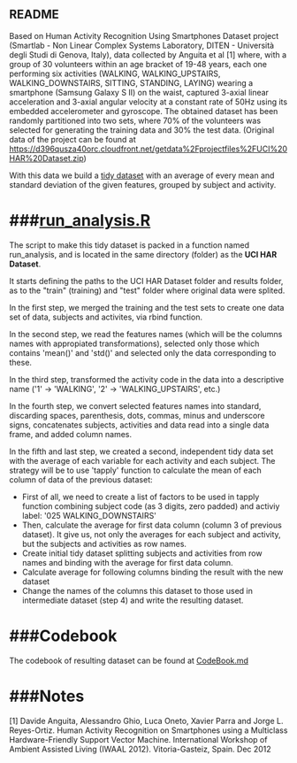 ﻿## **README**

Based on Human Activity Recognition Using Smartphones Dataset project (Smartlab - Non Linear Complex Systems Laboratory, DITEN - Università degli Studi di Genova, Italy), data collected by Anguita et al [1] where, with a group of 30 volunteers within an age bracket of 19-48 years, each one performing six activities (WALKING, WALKING_UPSTAIRS, WALKING_DOWNSTAIRS, SITTING, STANDING, LAYING) wearing a smartphone (Samsung Galaxy S II) on the waist, captured 3-axial linear acceleration and 3-axial angular velocity at a constant rate of 50Hz using its embedded accelerometer and gyroscope. The obtained dataset has been randomly partitioned into two sets, where 70% of the volunteers was selected for generating the training data and 30% the test data. (Original data of the project can be found at https://d396qusza40orc.cloudfront.net/getdata%2Fprojectfiles%2FUCI%20HAR%20Dataset.zip)

With this data we build a [tidy dataset](https://github.com/MColosso/Getting_and_cleaning_data/blob/master/tidy_dataset.txt) with an average of every mean and standard deviation of the given features, grouped by subject and activity.

###[run_analysis.R](https://github.com/MColosso/Getting_and_cleaning_data/blob/master/run_analysis.R)
==============
The script to make this tidy dataset is packed in a function named run_analysis, and is located in the same directory (folder) as the **UCI HAR Dataset**.

It starts defining the paths to the UCI HAR Dataset folder and results folder, as to the "train" (training) and "test" folder where original data were splited.

In the first step, we merged the training and the test sets to create one data set of data, subjects and activites, via rbind function.

In the second step, we read the features names (which will be the columns names with appropiated transformations), selected only those which contains 'mean()' and 'std()' and selected only the data corresponding to these.

In the third step, transformed the activity code in the data into a descriptive name ('1' -> 'WALKING', '2' -> 'WALKING_UPSTAIRS', etc.)

In the fourth step, we convert selected features names into standard, discarding spaces, parenthesis, dots, commas, minus and underscore signs, concatenates subjects, activities and data read into a single data frame, and added column names.

In the fifth and last step, we created a second, independent tidy data set with the average of each variable for each activity and each subject. The strategy will be to use 'tapply' function to calculate the mean of each column of data of the previous dataset:

- First of all, we need to create a list of factors to be used in tapply function combining subject code (as 3 digits, zero padded) and activiy label: '025 WALKING_DOWNSTAIRS'
- Then, calculate the average for first data column (column 3 of previous dataset). It give us, not only the averages for each subject and activity, but the subjects and activities as row names.
- Create initial tidy dataset splitting subjects and activities from row names and binding with the average for first data column.
- Calculate average for following columns binding the result with the new dataset
- Change the names of the columns this dataset to those used in intermediate dataset (step 4) and write the resulting dataset.

###Codebook
=========
The codebook of resulting dataset can be found at [CodeBook.md](https://github.com/MColosso/Getting_and_cleaning_data/blob/master/CodeBook.md)


###Notes
=====
[1] Davide Anguita, Alessandro Ghio, Luca Oneto, Xavier Parra and Jorge L. Reyes-Ortiz. Human Activity Recognition on Smartphones using a Multiclass Hardware-Friendly Support Vector Machine. International Workshop of Ambient Assisted Living (IWAAL 2012). Vitoria-Gasteiz, Spain. Dec 2012
